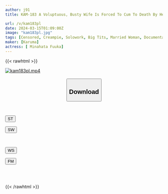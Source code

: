 ```yaml
---
author: j91
title: KAM-183 A Voluptuous, Busty Wife Is Forced To Cum To Death By Her Sexually Harassing Father-in-law Who Hates Her After Being Seen Masturbating And Having An Affair. Her Frustrated Body Can't Stand It Anymore And She Climaxes Continuously. Souka Minamihata

url: /v/kam183pl
date: 2024-03-15T01:09:00Z
image: "kam183pl.jpg"
tags: [Censored, Creampie, Solowork, Big Tits, Married Woman, Documentary, BBW	]
maker: [Karuma]
actress: [ Minahata Fuuka]
---
```



{{< rawhtml >}}

<div class="video" data-videoid="Y64r2MkBLluv7vX">
    <a href="javascript:;">
        <img src="/v/kam183pl/kam183pl.jpg" width="WIDTH" height="HEIGHT" alt="kam183pl.mp4" loading="lazy">
    </a>
</div>

<script type="text/javascript" src="https://j91.asia/asset/on-demand-st.js"></script>

<br>
  <link rel="stylesheet" href="https://j91.asia/asset/bs5.css">
  
  <center>
  <button class="btn btn-primary" type="button" data-bs-toggle="collapse" data-bs-target=".multi-collapse" aria-expanded="false" aria-controls="multiCollapseExample1 multiCollapseExample2"><h2>Download</h2></button></center>
</p>
<div class="row">
  <div class="col">
    <div class="collapse multi-collapse" id="multiCollapseExample1">
      <div class="card card-body">
	      	      <br>
<div class="buttons">  
<p><a href="https://streamtape.to/v/Y64r2MkBLluv7vX" target="_blank"><button class="btn-hover color-3"><i class="fa fa-download"></i> ST</button></a></p>
<p><a href="https://cdnwish.com/8t8ggthckg11" target="_blank"><button class="btn-hover color-2"><i class="fa fa-download"></i> SW</button></a></p></div>
    </div>
  </div>
</div>
  <div class="col">
    <div class="collapse multi-collapse" id="multiCollapseExample2">
      <div class="card card-body">
	      <br>
<div class="buttons">
<p><a href="javascript:;"><button class="btn-hover color-9"><i class="fa fa-download"></i> WS</button></a></p>
<p><a href="javascript:;"><button class="btn-hover color-8"><i class="fa fa-download"></i> FM</button></a></p></div>
<br><br>
      </div>
    </div>
  </div>
</div>

{{< /rawhtml >}}
